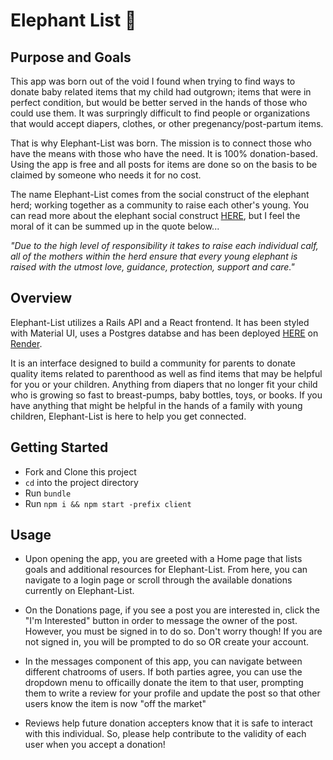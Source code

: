 # Elephant List 🐘

## Purpose and Goals

This app was born out of the void I found when trying to find ways to donate baby related items that my child had outgrown; items that were in perfect condition, but would be better served in the hands of those who could use them. It was surpringly difficult to find people or organizations that would accept diapers, clothes, or other pregenancy/post-partum items.

That is why Elephant-List was born. The mission is to connect those who have the means with those who have the need. It is 100% donation-based. Using the app is free and all posts for items are done so on the basis to be claimed by someone who needs it for no cost.

The name Elephant-List comes from the social construct of the elephant herd; working together as a community to raise each other's young. You can read more about the elephant social construct [HERE](https://herd.org.za/blog/elephants-their-families-the-importance-of-social-structures-within-a-herd/), but I feel the moral of it can be summed up in the quote below...

_"Due to the high level of responsibility it takes to raise each individual calf, all of the mothers within the herd ensure that every young elephant is raised with the utmost love, guidance, protection, support and care."_

## Overview

Elephant-List utilizes a Rails API and a React frontend. It has been styled with Material UI, uses a Postgres databse and has been deployed [HERE](https://elephant-list.onrender.com) on [Render](https://render.com/).

It is an interface designed to build a community for parents to donate quality items related to parenthood as well as find items that may be helpful for you or your children. Anything from diapers that no longer fit your child who is growing so fast to breast-pumps, baby bottles, toys, or books. If you have anything that might be helpful in the hands of a family with young children, Elephant-List is here to help you get connected.

## Getting Started

- Fork and Clone this project
- `cd` into the project directory
- Run `bundle`
- Run `npm i && npm start -prefix client`

## Usage

- Upon opening the app, you are greeted with a Home page that lists goals and additional resources for Elephant-List. From here, you can navigate to a login page or scroll through the available donations currently on Elephant-List.

- On the Donations page, if you see a post you are interested in, click the "I'm Interested" button in order to message the owner of the post. However, you must be signed in to do so. Don't worry though! If you are not signed in, you will be prompted to do so OR create your account.

- In the messages component of this app, you can navigate between different chatrooms of users. If both parties agree, you can use the dropdown menu to officailly donate the item to that user, prompting them to write a review for your profile and update the post so that other users know the item is now "off the market"

- Reviews help future donation accepters know that it is safe to interact with this individual. So, please help contribute to the validity of each user when you accept a donation!
